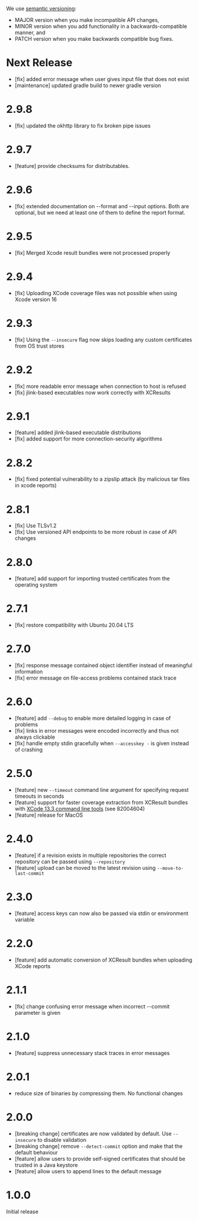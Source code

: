 We use [semantic versioning](http://semver.org/):

- MAJOR version when you make incompatible API changes,
- MINOR version when you add functionality in a backwards-compatible manner, and
- PATCH version when you make backwards compatible bug fixes.

# Next Release
- [fix] added error message when user gives input file that does not exist
- [maintenance] updated gradle build to newer gradle version

# 2.9.8
- [fix] updated the okhttp library to fix broken pipe issues

# 2.9.7
- [feature] provide checksums for distributables.

# 2.9.6
- [fix] extended documentation on --format and --input options. Both are optional, but we need at least one of them to define the report format.


# 2.9.5
- [fix] Merged Xcode result bundles were not processed properly

# 2.9.4
- [fix] Uploading XCode coverage files was not possible when using Xcode version 16

# 2.9.3
- [fix] Using the `--insecure` flag now skips loading any custom certificates from OS trust stores

# 2.9.2
- [fix] more readable error message when connection to host is refused
- [fix] jlink-based executables now work correctly with XCResults

# 2.9.1
- [feature] added jlink-based executable distributions
- [fix] added support for more connection-security algorithms

# 2.8.2
- [fix] fixed potential vulnerability to a zipslip attack (by malicious tar files in xcode reports)

# 2.8.1
- [fix] Use TLSv1.2
- [fix] Use versioned API endpoints to be more robust in case of API changes

# 2.8.0

- [feature] add support for importing trusted certificates from the operating system

# 2.7.1
- [fix] restore compatibility with Ubuntu 20.04 LTS

# 2.7.0
- [fix] response message contained object identifier instead of meaningful information
- [fix] error message on file-access problems contained stack trace

# 2.6.0

- [feature] add `--debug` to enable more detailed logging in case of problems
- [fix] links in error messages were encoded incorrectly and thus not always clickable
- [fix] handle empty stdin gracefully when `--accesskey -` is given instead of crashing

# 2.5.0

- [feature] new `--timeout` command line argument for specifying request timeouts in seconds
- [feature] support for faster coverage extraction from XCResult bundles with [XCode 13.3 command line tools](https://developer.apple.com/documentation/xcode-release-notes/xcode-13_3-release-notes) (see 82004604)
- [feature] release for MacOS

# 2.4.0

- [feature] if a revision exists in multiple repositories the correct repository can be passed using `--repository`
- [feature] upload can be moved to the latest revision using `--move-to-last-commit`

# 2.3.0

- [feature] access keys can now also be passed via stdin or environment variable

# 2.2.0

- [feature] add automatic conversion of XCResult bundles when uploading XCode reports

# 2.1.1

- [fix] change confusing error message when incorrect --commit parameter is given

# 2.1.0

- [feature] suppress unnecessary stack traces in error messages

# 2.0.1

- reduce size of binaries by compressing them. No functional changes

# 2.0.0

- [breaking change] certificates are now validated by default. Use `--insecure` to disable validation
- [breaking change] remove `--detect-commit` option and make that the default behaviour
- [feature] allow users to provide self-signed certificates that should be trusted in a Java keystore
- [feature] allow users to append lines to the default message

# 1.0.0

Initial release

